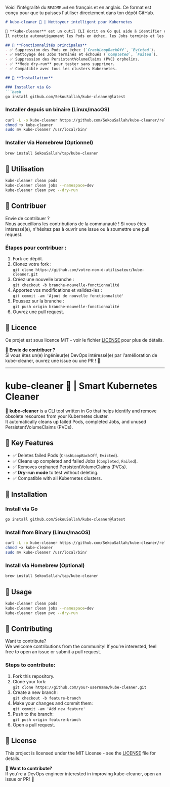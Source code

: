 Voici l'intégralité du `README.md` en français et en anglais. Ce format est conçu pour que tu puisses l'utiliser directement dans ton dépôt GitHub.

```markdown
# kube-cleaner 🧹 | Nettoyeur intelligent pour Kubernetes

🚀 **kube-cleaner** est un outil CLI écrit en Go qui aide à identifier et supprimer les ressources obsolètes dans votre cluster Kubernetes.  
Il nettoie automatiquement les Pods en échec, les Jobs terminés et les PersistentVolumeClaims (PVC) inutilisés.

## 📌 **Fonctionnalités principales**
- ✅ Suppression des Pods en échec (`CrashLoopBackOff`, `Evicted`).
- ✅ Nettoyage des Jobs terminés et échoués (`Completed`, `Failed`).
- ✅ Suppression des PersistentVolumeClaims (PVC) orphelins.
- ✅ **Mode dry-run** pour tester sans supprimer.
- ✅ Compatible avec tous les clusters Kubernetes.

## 🔧 **Installation**

### Installer via Go
```bash
go install github.com/SekouSallah/kube-cleaner@latest
```

### Installer depuis un binaire (Linux/macOS)
```bash
curl -L -o kube-cleaner https://github.com/SekouSallah/kube-cleaner/releases/latest/download/kube-cleaner-linux-amd64
chmod +x kube-cleaner
sudo mv kube-cleaner /usr/local/bin/
```

### Installer via Homebrew (Optionnel)
```bash
brew install SekouSallah/tap/kube-cleaner
```

## 🚀 **Utilisation**
```bash
kube-cleaner clean pods
kube-cleaner clean jobs --namespace=dev
kube-cleaner clean pvc --dry-run
```

## 🤝 **Contribuer**
Envie de contribuer ?  
Nous accueillons les contributions de la communauté ! Si vous êtes intéressé(e), n'hésitez pas à ouvrir une issue ou à soumettre une pull request.

### Étapes pour contribuer :
1. Fork ce dépôt.
2. Clonez votre fork :  
   `git clone https://github.com/votre-nom-d-utilisateur/kube-cleaner.git`
3. Créez une nouvelle branche :  
   `git checkout -b branche-nouvelle-fonctionnalité`
4. Apportez vos modifications et validez-les :  
   `git commit -am 'Ajout de nouvelle fonctionnalité'`
5. Poussez sur la branche :  
   `git push origin branche-nouvelle-fonctionnalité`
6. Ouvrez une pull request.

## 📝 **Licence**
Ce projet est sous licence MIT - voir le fichier [LICENSE](LICENSE) pour plus de détails.

📢 **Envie de contribuer ?**  
Si vous êtes un(e) ingénieur(e) DevOps intéressé(e) par l'amélioration de kube-cleaner, ouvrez une issue ou une PR ! 🚀


---

# kube-cleaner 🧹 | Smart Kubernetes Cleaner

🚀 **kube-cleaner** is a CLI tool written in Go that helps identify and remove obsolete resources from your Kubernetes cluster.  
It automatically cleans up failed Pods, completed Jobs, and unused PersistentVolumeClaims (PVCs).

## 📌 **Key Features**
- ✅ Deletes failed Pods (`CrashLoopBackOff`, `Evicted`).
- ✅ Cleans up completed and failed Jobs (`Completed`, `Failed`).
- ✅ Removes orphaned PersistentVolumeClaims (PVCs).
- ✅ **Dry-run mode** to test without deleting.
- ✅ Compatible with all Kubernetes clusters.

## 🔧 **Installation**

### Install via Go
```bash
go install github.com/SekouSallah/kube-cleaner@latest
```

### Install from Binary (Linux/macOS)
```bash
curl -L -o kube-cleaner https://github.com/SekouSallah/kube-cleaner/releases/latest/download/kube-cleaner-linux-amd64
chmod +x kube-cleaner
sudo mv kube-cleaner /usr/local/bin/
```

### Install via Homebrew (Optional)
```bash
brew install SekouSallah/tap/kube-cleaner
```

## 🚀 **Usage**
```bash
kube-cleaner clean pods
kube-cleaner clean jobs --namespace=dev
kube-cleaner clean pvc --dry-run
```

## 🤝 **Contributing**
Want to contribute?  
We welcome contributions from the community! If you're interested, feel free to open an issue or submit a pull request.

### Steps to contribute:
1. Fork this repository.
2. Clone your fork:  
   `git clone https://github.com/your-username/kube-cleaner.git`
3. Create a new branch:  
   `git checkout -b feature-branch`
4. Make your changes and commit them:  
   `git commit -am 'Add new feature'`
5. Push to the branch:  
   `git push origin feature-branch`
6. Open a pull request.

## 📝 **License**
This project is licensed under the MIT License - see the [LICENSE](LICENSE) file for details.

📢 **Want to contribute?**  
If you're a DevOps engineer interested in improving kube-cleaner, open an issue or PR! 🚀
```
